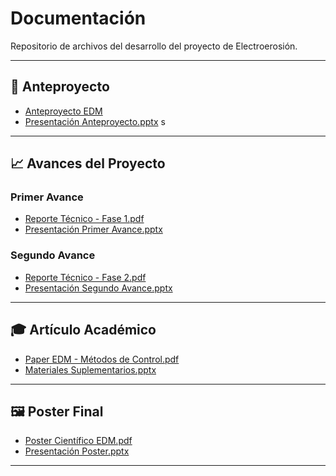 # Documentación
Repositorio de archivos del desarrollo del proyecto de Electroerosión.

---

## 📄 Anteproyecto
- [Anteproyecto EDM](_assets/BayonaNelson_anteproyecto_electroerosion.docx)
- [Presentación Anteproyecto.pptx](docs/anteproyecto/presentacion_anteproyecto.pptx)
s
---

## 📈 Avances del Proyecto

### Primer Avance
- [Reporte Técnico - Fase 1.pdf](docs/avances/avance1_report.pdf)
- [Presentación Primer Avance.pptx](docs/avances/avance1_presentation.pptx)

### Segundo Avance
- [Reporte Técnico - Fase 2.pdf](docs/avances/avance2_report.pdf)
- [Presentación Segundo Avance.pptx](docs/avances/avance2_presentation.pptx)

---

## 🎓 Artículo Académico
- [Paper EDM - Métodos de Control.pdf](docs/articulo/articulo_edm.pdf)
- [Materiales Suplementarios.pptx](docs/articulo/materiales_suplementarios.pptx)

---

## 🖼️ Poster Final
- [Poster Científico EDM.pdf](docs/poster/poster_edm.pdf)
- [Presentación Poster.pptx](docs/poster/presentacion_poster.pptx)

---